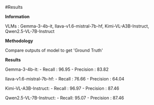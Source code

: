 #Results 

**Information**

VLMs : Gemma-3-4b-it, llava-v1.6-mistral-7b-hf, Kimi-VL-A3B-Instruct, Qwen2.5-VL-7B-Instruct

**Methodology**

Compare outputs of model to get 'Ground Truth'


**Results**

Gemma-3-4b-it:
    - Recall : 96.95
    - Precision : 83.82
    
llava-v1.6-mistral-7b-hf:
    - Recall : 76.66
    - Precision : 64.04
 
Kimi-VL-A3B-Instruct:
    - Recall : 96.97
    - Precision : 87.46
    
Qwen2.5-VL-7B-Instruct:
    - Recall: 95.07
    - Precision : 87.46